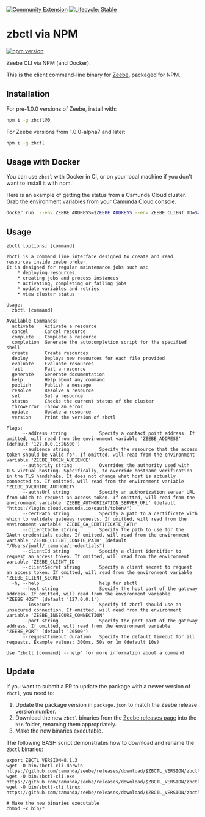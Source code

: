 [![Community Extension](https://img.shields.io/badge/Community%20Extension-An%20open%20source%20community%20maintained%20project-FF4700)](https://github.com/camunda-community-hub/community)
[![Lifecycle: Stable](https://img.shields.io/badge/Lifecycle-Stable-brightgreen)](https://github.com/Camunda-Community-Hub/community/blob/main/extension-lifecycle.md#stable-)

# zbctl via NPM

[![npm version](https://badge.fury.io/js/zbctl.svg)](https://badge.fury.io/js/zbctl)

Zeebe CLI via NPM (and Docker).

This is the client command-line binary for [Zeebe](https://zeebe.io), packaged for NPM.

## Installation

For pre-1.0.0 versions of Zeebe, install with:

```bash
npm i -g zbctl@0
```

For Zeebe versions from 1.0.0-alpha7 and later:

```bash
npm i -g zbctl
```

## Usage with Docker

You can use `zbctl` with Docker in CI, or on your local machine if you don't want to install it with npm.

Here is an example of getting the status from a Camunda Cloud cluster. Grab the environment variables from your [Camunda Cloud console](https://console.cloud.camunda.io/).

```bash
docker run  --env ZEEBE_ADDRESS=$ZEEBE_ADDRESS --env ZEEBE_CLIENT_ID=$ZEEBE_CLIENT_ID --env ZEEBE_CLIENT_SECRET=$ZEEBE_CLIENT_SECRET --env ZEEBE_AUTHORIZATION_SERVER_URL=$ZEEBE_AUTHORIZATION_SERVER_URL sitapati/zbctl status
```
## Usage

```
zbctl [options] [command]
```

```
zbctl is a command line interface designed to create and read resources inside zeebe broker.
It is designed for regular maintenance jobs such as:
	* deploying resources,
	* creating jobs and process instances
	* activating, completing or failing jobs
	* update variables and retries
	* view cluster status

Usage:
  zbctl [command]

Available Commands:
  activate    Activate a resource
  cancel      Cancel resource
  complete    Complete a resource
  completion  Generate the autocompletion script for the specified shell
  create      Create resources
  deploy      Deploys new resources for each file provided
  evaluate    Evaluate resources
  fail        Fail a resource
  generate    Generate documentation
  help        Help about any command
  publish     Publish a message
  resolve     Resolve a resource
  set         Set a resource
  status      Checks the current status of the cluster
  throwError  Throw an error
  update      Update a resource
  version     Print the version of zbctl

Flags:
      --address string            Specify a contact point address. If omitted, will read from the environment variable 'ZEEBE_ADDRESS' (default '127.0.0.1:26500')
      --audience string           Specify the resource that the access token should be valid for. If omitted, will read from the environment variable 'ZEEBE_TOKEN_AUDIENCE'
      --authority string          Overrides the authority used with TLS virtual hosting. Specifically, to override hostname verification in the TLS handshake. It does not change what host is actually connected to. If omitted, will read from the environment variable 'ZEEBE_OVERRIDE_AUTHORITY'
      --authzUrl string           Specify an authorization server URL from which to request an access token. If omitted, will read from the environment variable 'ZEEBE_AUTHORIZATION_SERVER_URL' (default "https://login.cloud.camunda.io/oauth/token/")
      --certPath string           Specify a path to a certificate with which to validate gateway requests. If omitted, will read from the environment variable 'ZEEBE_CA_CERTIFICATE_PATH'
      --clientCache string        Specify the path to use for the OAuth credentials cache. If omitted, will read from the environment variable 'ZEEBE_CLIENT_CONFIG_PATH' (default "/Users/jwulf/.camunda/credentials")
      --clientId string           Specify a client identifier to request an access token. If omitted, will read from the environment variable 'ZEEBE_CLIENT_ID'
      --clientSecret string       Specify a client secret to request an access token. If omitted, will read from the environment variable 'ZEEBE_CLIENT_SECRET'
  -h, --help                      help for zbctl
      --host string               Specify the host part of the gateway address. If omitted, will read from the environment variable 'ZEEBE_HOST' (default '127.0.0.1')
      --insecure                  Specify if zbctl should use an unsecured connection. If omitted, will read from the environment variable 'ZEEBE_INSECURE_CONNECTION'
      --port string               Specify the port part of the gateway address. If omitted, will read from the environment variable 'ZEEBE_PORT' (default '26500')
      --requestTimeout duration   Specify the default timeout for all requests. Example values: 300ms, 50s or 1m (default 10s)

Use "zbctl [command] --help" for more information about a command.
```

## Update

If you want to submit a PR to update the package with a newer version of `zbctl`, you need to:

1. Update the package version in `package.json` to match the Zeebe release version number.
2. Download the new `zbctl` binaries from the [Zeebe releases page](https://github.com/camunda-cloud/zeebe/releases) into the `bin` folder,  renaming them appropriately.
3. Make the new binaries executable.

The following BASH script demonstrates how to download and rename the `zbctl` binaries:

```
export ZBCTL_VERSION=8.1.3
wget -O bin/zbctl-cli.darwin https://github.com/camunda/zeebe/releases/download/$ZBCTL_VERSION/zbctl.darwin
wget -O bin/zbctl-cli.exe https://github.com/camunda/zeebe/releases/download/$ZBCTL_VERSION/zbctl.exe
wget -O bin/zbctl-cli.linux https://github.com/camunda/zeebe/releases/download/$ZBCTL_VERSION/zbctl

# Make the new binaries executable
chmod +x bin/*
```
